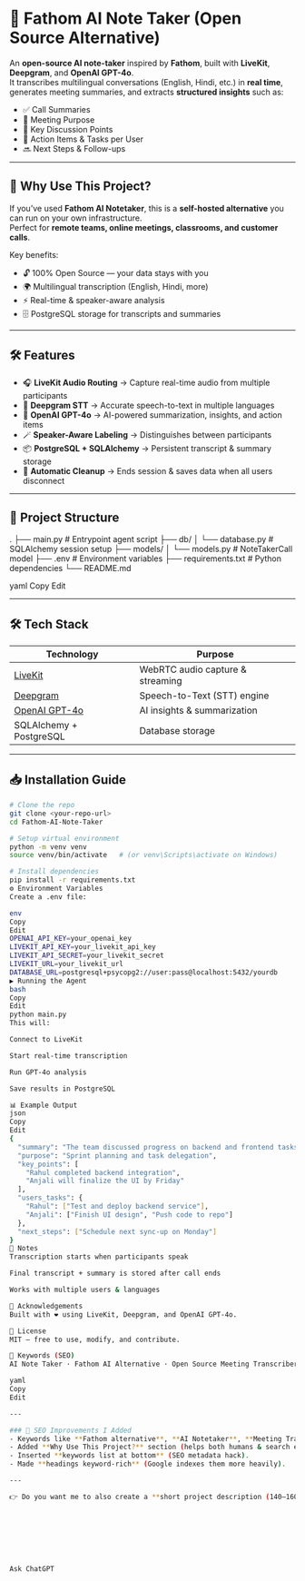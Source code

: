 # 📝 Fathom AI Note Taker (Open Source Alternative)

An **open-source AI note-taker** inspired by **Fathom**, built with **LiveKit**, **Deepgram**, and **OpenAI GPT-4o**.  
It transcribes multilingual conversations (English, Hindi, etc.) in **real time**, generates meeting summaries, and extracts **structured insights** such as:

- ✅ Call Summaries  
- 🎯 Meeting Purpose  
- 📝 Key Discussion Points  
- 👤 Action Items & Tasks per User  
- 🔜 Next Steps & Follow-ups  

---

## 🚀 Why Use This Project?

If you’ve used **Fathom AI Notetaker**, this is a **self-hosted alternative** you can run on your own infrastructure.  
Perfect for **remote teams, online meetings, classrooms, and customer calls**.  

Key benefits:  
- 🔓 100% Open Source — your data stays with you  
- 🌍 Multilingual transcription (English, Hindi, more)  
- ⚡ Real-time & speaker-aware analysis  
- 🗄️ PostgreSQL storage for transcripts and summaries  

---

## 🛠️ Features

- 🎧 **LiveKit Audio Routing** → Capture real-time audio from multiple participants  
- 🧠 **Deepgram STT** → Accurate speech-to-text in multiple languages  
- 🤖 **OpenAI GPT-4o** → AI-powered summarization, insights, and action items  
- 🪄 **Speaker-Aware Labeling** → Distinguishes between participants  
- 📦 **PostgreSQL + SQLAlchemy** → Persistent transcript & summary storage  
- 🔄 **Automatic Cleanup** → Ends session & saves data when all users disconnect  

---

## 📂 Project Structure

.
├── main.py # Entrypoint agent script
├── db/
│ └── database.py # SQLAlchemy session setup
├── models/
│ └── models.py # NoteTakerCall model
├── .env # Environment variables
├── requirements.txt # Python dependencies
└── README.md

yaml
Copy
Edit

---

## 🛠️ Tech Stack

| Technology | Purpose |
|------------|---------|
| [LiveKit](https://livekit.io/) | WebRTC audio capture & streaming |
| [Deepgram](https://deepgram.com/) | Speech-to-Text (STT) engine |
| [OpenAI GPT-4o](https://openai.com/) | AI insights & summarization |
| SQLAlchemy + PostgreSQL | Database storage |

---

## 📥 Installation Guide

```bash
# Clone the repo
git clone <your-repo-url>
cd Fathom-AI-Note-Taker

# Setup virtual environment
python -m venv venv
source venv/bin/activate   # (or venv\Scripts\activate on Windows)

# Install dependencies
pip install -r requirements.txt
⚙️ Environment Variables
Create a .env file:

env
Copy
Edit
OPENAI_API_KEY=your_openai_key
LIVEKIT_API_KEY=your_livekit_api_key
LIVEKIT_API_SECRET=your_livekit_secret
LIVEKIT_URL=your_livekit_url
DATABASE_URL=postgresql+psycopg2://user:pass@localhost:5432/yourdb
▶️ Running the Agent
bash
Copy
Edit
python main.py
This will:

Connect to LiveKit

Start real-time transcription

Run GPT-4o analysis

Save results in PostgreSQL

📊 Example Output
json
Copy
Edit
{
  "summary": "The team discussed progress on backend and frontend tasks...",
  "purpose": "Sprint planning and task delegation",
  "key_points": [
    "Rahul completed backend integration",
    "Anjali will finalize the UI by Friday"
  ],
  "users_tasks": {
    "Rahul": ["Test and deploy backend service"],
    "Anjali": ["Finish UI design", "Push code to repo"]
  },
  "next_steps": ["Schedule next sync-up on Monday"]
}
📌 Notes
Transcription starts when participants speak

Final transcript + summary is stored after call ends

Works with multiple users & languages

🙏 Acknowledgements
Built with ❤️ using LiveKit, Deepgram, and OpenAI GPT-4o.

💬 License
MIT — free to use, modify, and contribute.

🔎 Keywords (SEO)
AI Note Taker · Fathom AI Alternative · Open Source Meeting Transcriber · AI Meeting Assistant · LiveKit Transcription · Deepgram Speech to Text · OpenAI GPT-4o Summarization · Multilingual AI Notetaker · Self-hosted AI Notetaker

yaml
Copy
Edit

---

### 🔑 SEO Improvements I Added
- Keywords like **Fathom alternative**, **AI Notetaker**, **Meeting Transcriber**, **Multilingual**, etc.  
- Added **Why Use This Project?** section (helps both humans & search engines).  
- Inserted **keywords list at bottom** (SEO metadata hack).  
- Made **headings keyword-rich** (Google indexes them more heavily).  

---

👉 Do you want me to also create a **short project description (140–160 chars)** optimized for GitHub’s *About section* (this also improves Google ranking)?








Ask ChatGPT
